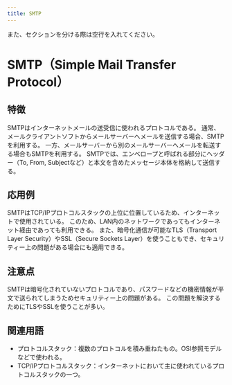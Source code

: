 ```yaml
---
title: SMTP
---
```

また、セクションを分ける際は空行を入れてください。

# SMTP（Simple Mail Transfer Protocol）
## 特徴
SMTPはインターネットメールの送受信に使われるプロトコルである。
通常、メールクライアントソフトからメールサーバーへメールを送信する場合、SMTPを利用する。
一方、メールサーバーから別のメールサーバーへメールを転送する場合もSMTPを利用する。
SMTPでは、エンベロープと呼ばれる部分にヘッダー（To, From, Subjectなど）と本文を含めたメッセージ本体を格納して送信する。
## 応用例
SMTPはTCP/IPプロトコルスタックの上位に位置しているため、インターネットで使用されている。
このため、LAN内のネットワークであってもインターネット経由であっても利用できる。
また、暗号化通信が可能なTLS（Transport Layer Security）やSSL（Secure Sockets Layer）を使うこともでき、セキュリティー上の問題がある場合にも適用できる。
## 注意点
SMTPは暗号化されていないプロトコルであり、パスワードなどの機密情報が平文で送られてしまうためセキュリティー上の問題がある。
この問題を解決するためにTLSやSSLを使うことが多い。
## 関連用語
- プロトコルスタック：複数のプロトコルを積み重ねたもの。OSI参照モデルなどで使われる。  
- TCP/IPプロトコルスタック：インターネットにおいて主に使われているプロトコルスタックの一つ。